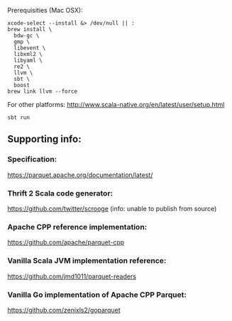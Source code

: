 Prerequisities (Mac OSX):

    xcode-select --install &> /dev/null || :
	brew install \
	  bdw-gc \
	  gmp \
	  libevent \
	  libxml2 \
	  libyaml \
	  re2 \
	  llvm \
	  sbt \
	  boost
	brew link llvm --force

For other platforms: http://www.scala-native.org/en/latest/user/setup.html

    sbt run

## Supporting info:

### Specification:

https://parquet.apache.org/documentation/latest/

### Thrift 2 Scala code generator:

https://github.com/twitter/scrooge (info: unable to publish from source)

### Apache CPP reference implementation:

https://github.com/apache/parquet-cpp

### Vanilla Scala JVM implementation reference:

https://github.com/jmd1011/parquet-readers

### Vanilla Go implementation of Apache CPP Parquet:

https://github.com/zenixls2/goparquet